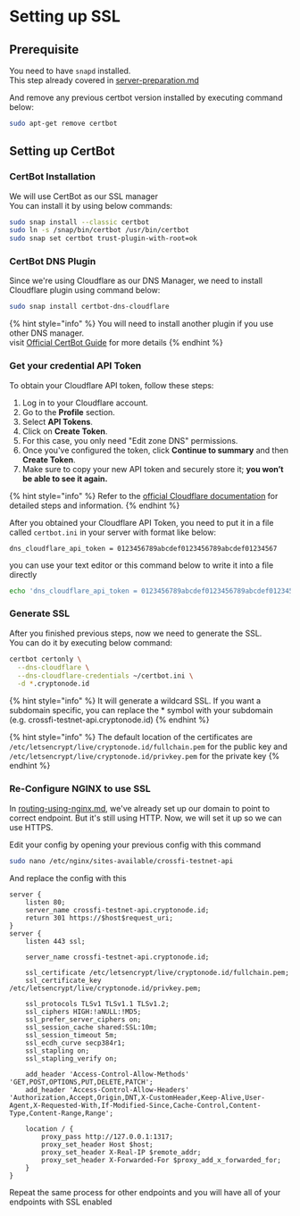 # Setting up SSL

## Prerequisite

You need to have `snapd` installed.\
This step already covered in [server-preparation.md](server-preparation.md "mention")

And remove any previous certbot version installed by executing command below:

```sh
sudo apt-get remove certbot
```

## Setting up CertBot

### CertBot Installation

We will use CertBot as our SSL manager\
You can install it by using below commands:

```sh
sudo snap install --classic certbot
sudo ln -s /snap/bin/certbot /usr/bin/certbot
sudo snap set certbot trust-plugin-with-root=ok
```

### CertBot DNS Plugin

Since we're using Cloudflare as our DNS Manager, we need to install Cloudflare plugin using command below:

```sh
sudo snap install certbot-dns-cloudflare
```

{% hint style="info" %}
You will need to install another plugin if you use other DNS manager.\
visit [Official CertBot Guide](https://eff-certbot.readthedocs.io/en/latest/using.html#dns-plugins) for more details
{% endhint %}

### Get your credential API Token

To obtain your Cloudflare API token, follow these steps:

1. Log in to your Cloudflare account.
2. Go to the **Profile** section.
3. Select **API Tokens**.
4. Click on **Create Token**.
5. For this case, you only need "Edit zone DNS" permissions.
6. Once you've configured the token, click **Continue to summary** and then **Create Token**.
7. Make sure to copy your new API token and securely store it; **you won’t be able to see it again.**

{% hint style="info" %}
Refer to the [official Cloudflare documentation](https://developers.cloudflare.com/api/tokens/create) for detailed steps and information.
{% endhint %}

After you obtained your Cloudflare API Token, you need to put it in a file called `certbot.ini` in your server with format like below:

```
dns_cloudflare_api_token = 0123456789abcdef0123456789abcdef01234567
```

you can use your text editor or this command below to write it into a file directly

```sh
echo 'dns_cloudflare_api_token = 0123456789abcdef0123456789abcdef01234567' > ~/certbot.ini
```

### Generate SSL

After you finished previous steps, now we need to generate the SSL.\
You can do it by executing below command:

```sh
certbot certonly \
  --dns-cloudflare \
  --dns-cloudflare-credentials ~/certbot.ini \
  -d *.cryptonode.id
```

{% hint style="info" %}
It will generate a wildcard SSL. If you want a subdomain specific, you can replace the \* symbol with your subdomain (e.g. crossfi-testnet-api.cryptonode.id)
{% endhint %}

{% hint style="info" %}
The default location of the certificates are `/etc/letsencrypt/live/cryptonode.id/fullchain.pem` for the public key and `/etc/letsencrypt/live/cryptonode.id/privkey.pem` for the private key
{% endhint %}

### Re-Configure NGINX to use SSL

In [routing-using-nginx.md](routing-using-nginx.md "mention"), we've already set up our domain to point to correct endpoint. But it's still using HTTP. Now, we will set it up so we can use HTTPS.

Edit your config by opening your previous config with this command

```sh
sudo nano /etc/nginx/sites-available/crossfi-testnet-api
```

And replace the config with this

```nginx
server {
    listen 80;
    server_name crossfi-testnet-api.cryptonode.id;
    return 301 https://$host$request_uri;
}
server {
    listen 443 ssl;

    server_name crossfi-testnet-api.cryptonode.id;

    ssl_certificate /etc/letsencrypt/live/cryptonode.id/fullchain.pem;
    ssl_certificate_key /etc/letsencrypt/live/cryptonode.id/privkey.pem;

    ssl_protocols TLSv1 TLSv1.1 TLSv1.2;
    ssl_ciphers HIGH:!aNULL:!MD5;
    ssl_prefer_server_ciphers on;
    ssl_session_cache shared:SSL:10m;
    ssl_session_timeout 5m;
    ssl_ecdh_curve secp384r1;
    ssl_stapling on;
    ssl_stapling_verify on;

    add_header 'Access-Control-Allow-Methods' 'GET,POST,OPTIONS,PUT,DELETE,PATCH';
    add_header 'Access-Control-Allow-Headers' 'Authorization,Accept,Origin,DNT,X-CustomHeader,Keep-Alive,User-Agent,X-Requested-With,If-Modified-Since,Cache-Control,Content-Type,Content-Range,Range';

    location / {
        proxy_pass http://127.0.0.1:1317;
        proxy_set_header Host $host;
        proxy_set_header X-Real-IP $remote_addr;
        proxy_set_header X-Forwarded-For $proxy_add_x_forwarded_for;
    }
}
```

Repeat the same process for other endpoints and you will have all of your endpoints with SSL enabled

